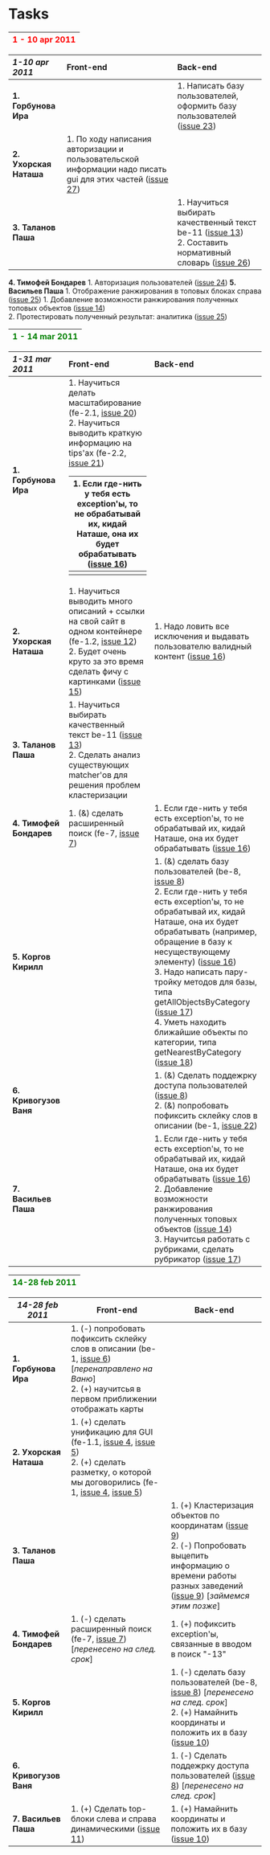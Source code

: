 # Tasks #

|<font color='red'><b>1 - 10 apr 2011</b></font>|
|:----------------------------------------------|

| _**1-10 apr 2011**_ | **Front-end**  | **Back-end** |
|:--------------------|:---------------|:-------------|
| **1. Горбунова Ира**    |  | 1. Написать базу пользователей, оформить базу пользователей ([issue 23](https://code.google.com/p/amse-agregator/issues/detail?id=23)) |
| **2. Ухорская Наташа**  | 1. По ходу написания авторизации и пользовательской информации надо писать gui для этих частей ([issue 27](https://code.google.com/p/amse-agregator/issues/detail?id=27)) |  |
| **3. Таланов Паша**   |  | 1. Научиться выбирать качественный текст be-11 ([issue 13](https://code.google.com/p/amse-agregator/issues/detail?id=13)) <br> 2. Составить нормативный словарь (<a href='https://code.google.com/p/amse-agregator/issues/detail?id=26'>issue 26</a>) <br>
<tr><td> <b>4. Тимофей Бондарев</b> </td><td>  </td><td> 1. Авторизация пользователей (<a href='https://code.google.com/p/amse-agregator/issues/detail?id=24'>issue 24</a>) </td></tr>
<tr><td> <b>5. Васильев Паша</b>    </td><td> 1. Отображение ранжирования в топовых блоках справа (<a href='https://code.google.com/p/amse-agregator/issues/detail?id=25'>issue 25</a>) </td><td> 1. Добавление возможности ранжирования полученных топовых объектов (<a href='https://code.google.com/p/amse-agregator/issues/detail?id=14'>issue 14</a>) <br> 2. Протестировать полученный результат: аналитика (<a href='https://code.google.com/p/amse-agregator/issues/detail?id=25'>issue 25</a>) </td></tr></tbody></table>





|<font color='green'><b>1 - 14 mar 2011</b></font>|
|:------------------------------------------------|

| _**1-31 mar 2011**_ | **Front-end**  | **Back-end** |
|:--------------------|:---------------|:-------------|
| **1. Горбунова Ира**    | 1. Научиться делать масштабирование (fe-2.1, [issue 20](https://code.google.com/p/amse-agregator/issues/detail?id=20)) <br> 2. Научиться выводить краткую информацию на tips'ах (fe-2.2, <a href='https://code.google.com/p/amse-agregator/issues/detail?id=21'>issue 21</a>)  <table><thead><th> 1. Если где-нить у тебя есть exception'ы, то не обрабатывай их, кидай Наташе, она их будет обрабатывать (<a href='https://code.google.com/p/amse-agregator/issues/detail?id=16'>issue 16</a>) </th></thead><tbody>
<tr><td> <b>2. Ухорская Наташа</b>  </td><td> 1. Научиться выводить много описаний + ссылки на свой сайт в одном контейнере (fe-1.2, <a href='https://code.google.com/p/amse-agregator/issues/detail?id=12'>issue 12</a>) <br> 2. Будет очень круто за это время сделать фичу с картинками (<a href='https://code.google.com/p/amse-agregator/issues/detail?id=15'>issue 15</a>) </td><td> 1. Надо ловить все исключения и выдавать пользователю валидный контент (<a href='https://code.google.com/p/amse-agregator/issues/detail?id=16'>issue 16</a>) </td></tr>
<tr><td> <b>3. Таланов Паша</b>     </td><td> 1. Научиться выбирать качественный текст be-11 (<a href='https://code.google.com/p/amse-agregator/issues/detail?id=13'>issue 13</a>) <br> 2. Сделать анализ существующих matcher'ов для решения проблем кластеризации </td><td>  </td></tr>
<tr><td> <b>4. Тимофей Бондарев</b> </td><td> 1. (&) сделать расширенный поиск (fe-7, <a href='https://code.google.com/p/amse-agregator/issues/detail?id=7'>issue 7</a>) </td><td> 1. Если где-нить у тебя есть exception'ы, то не обрабатывай их, кидай Наташе, она их будет обрабатывать (<a href='https://code.google.com/p/amse-agregator/issues/detail?id=16'>issue 16</a>) </td></tr>
<tr><td> <b>5. Коргов Кирилл</b>    </td><td>  </td><td> 1. (&) сделать базу пользователей (be-8, <a href='https://code.google.com/p/amse-agregator/issues/detail?id=8'>issue 8</a>) <br> 2. Если где-нить у тебя есть exception'ы, то не обрабатывай их, кидай Наташе, она их будет обрабатывать (например, обращение в базу к несуществующему элементу) (<a href='https://code.google.com/p/amse-agregator/issues/detail?id=16'>issue 16</a>) <br> 3. Надо написать пару-тройку методов для базы, типа getAllObjectsByCategory (<a href='https://code.google.com/p/amse-agregator/issues/detail?id=17'>issue 17</a>) <br> 4. Уметь находить ближайшие объекты по категории, типа getNearestByCategory (<a href='https://code.google.com/p/amse-agregator/issues/detail?id=18'>issue 18</a>) </td></tr>
<tr><td> <b>6. Кривогузов Ваня</b>  </td><td>  </td><td> 1. (&) Сделать поддежрку доступа пользователей (<a href='https://code.google.com/p/amse-agregator/issues/detail?id=8'>issue 8</a>) <br> 2. (&) попробовать пофиксить склейку слов в описании (be-1, <a href='https://code.google.com/p/amse-agregator/issues/detail?id=22'>issue 22</a>) </td></tr>
<tr><td> <b>7. Васильев Паша</b>    </td><td>  </td><td> 1. Если где-нить у тебя есть exception'ы, то не обрабатывай их, кидай Наташе, она их будет обрабатывать (<a href='https://code.google.com/p/amse-agregator/issues/detail?id=16'>issue 16</a>) <br> 2. Добавление возможности ранжирования полученных топовых объектов (<a href='https://code.google.com/p/amse-agregator/issues/detail?id=14'>issue 14</a>) <br> 3. Научитсья работать с рубриками, сделать рубрикатор (<a href='https://code.google.com/p/amse-agregator/issues/detail?id=17'>issue 17</a>) </td></tr></tbody></table>


<table><thead><th> <font color='green'><b>14-28 feb 2011</b></font> </th></thead><tbody></tbody></table>

<table><thead><th> <i><b>14-28 feb 2011</b></i> </th><th> <b>Front-end</b>  </th><th> <b>Back-end</b> </th></thead><tbody>
<tr><td> <b>1. Горбунова Ира</b>    </td><td> 1. (-) попробовать пофиксить склейку слов в описании (be-1, <a href='https://code.google.com/p/amse-agregator/issues/detail?id=6'>issue 6</a>) [<i>перенаправлено на Ваню</i>] <br> 2. (+) научитсья в первом приближении отображать карты </td><td>  </td></tr>
<tr><td> <b>2. Ухорская Наташа</b>  </td><td> 1. (+) сделать унификацию для GUI (fe-1.1, <a href='https://code.google.com/p/amse-agregator/issues/detail?id=4'>issue 4</a>, <a href='https://code.google.com/p/amse-agregator/issues/detail?id=5'>issue 5</a>) <br> 2. (+) сделать разметку, о которой мы договорились (fe-1, <a href='https://code.google.com/p/amse-agregator/issues/detail?id=4'>issue 4</a>, <a href='https://code.google.com/p/amse-agregator/issues/detail?id=5'>issue 5</a>)  </td><td>  </td></tr>
<tr><td> <b>3. Таланов Паша</b>     </td><td>  </td><td> 1. (+) Кластеризация объектов по координатам (<a href='https://code.google.com/p/amse-agregator/issues/detail?id=9'>issue 9</a>) <br> 2. (-) Попробовать выцепить информацию о времени работы разных заведений (<a href='https://code.google.com/p/amse-agregator/issues/detail?id=9'>issue 9</a>) [<i>займемся этим позже</i>] </td></tr>
<tr><td> <b>4. Тимофей Бондарев</b> </td><td> 1. (-) сделать расширенный поиск (fe-7, <a href='https://code.google.com/p/amse-agregator/issues/detail?id=7'>issue 7</a>) [<i>перенесено на след. срок</i>] </td><td> 1. (+) пофиксить exception'ы, связанные в вводом в поиск "-13" </td></tr>
<tr><td> <b>5. Коргов Кирилл</b>    </td><td>  </td><td> 1. (-) сделать базу пользователей (be-8, <a href='https://code.google.com/p/amse-agregator/issues/detail?id=8'>issue 8</a>) [<i>перенесено на след. срок</i>]  <br> 2. (+) Намайнить координаты и положить их в базу (<a href='https://code.google.com/p/amse-agregator/issues/detail?id=10'>issue 10</a>) </td></tr>
<tr><td> <b>6. Кривогузов Ваня</b>  </td><td>  </td><td> 1. (-) Сделать поддежрку доступа пользователей (<a href='https://code.google.com/p/amse-agregator/issues/detail?id=8'>issue 8</a>) [<i>перенесено на след. срок</i>] </td></tr>
<tr><td> <b>7. Васильев Паша</b>    </td><td> 1. (+) Сделать top-блоки слева и справа динамическими (<a href='https://code.google.com/p/amse-agregator/issues/detail?id=11'>issue 11</a>) </td><td> 1. (+) Намайнить координаты и положить их в базу (<a href='https://code.google.com/p/amse-agregator/issues/detail?id=10'>issue 10</a>) </td></tr>